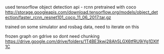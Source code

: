 used tensorflow object detection api - 
rcnn pretrained with coco
http://storage.googleapis.com/download.tensorflow.org/models/object_detection/faster_rcnn_resnet101_coco_11_06_2017.tar.gz

trained on some simulator and rosbag data, need to iterate on this 

frozen graph on gdrive so dont need chunking
https://drive.google.com/drive/folders/1T4BE3kwj28Ah5LGX6tfRU9iYg1DXlf1C